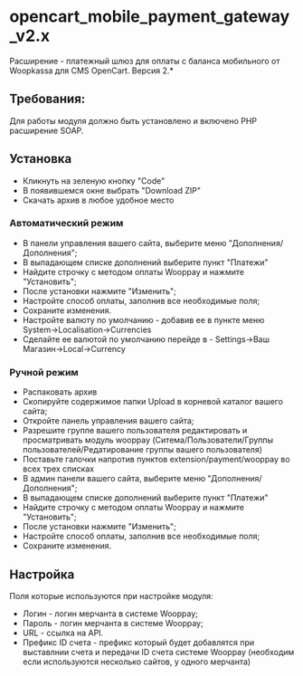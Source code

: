 # opencart_mobile_payment_gateway_v2.x
Расширение - платежный шлюз для оплаты с баланса мобильного от Woopkassa для CMS OpenCart. Версия 2.*

## Требования:
Для работы модуля должно быть установлено и включено PHP расширение SOAP.

## Установка
* Кликнуть на зеленую кнопку "Code"
* В появившемся окне выбрать "Download ZIP"
* Скачать архив в любое удобное место

### **Автоматический режим**
* В панели управления вашего сайта, выберите меню "Дополнения/Дополнения";
* В выпадающем списке дополнений выберите пункт "Платежи"
* Найдите строчку с методом оплаты Wooppay и нажмите "Установить";
* После установки нажмите "Изменить";
* Настройте способ оплаты, заполнив все необходимые поля;
* Сохраните изменения.
* Настройте валюту по умолчанию - добавив ее в пункте меню System->Localisation->Currencies
* Сделайте ее валютой по умолчанию перейде в - Settings->Ваш Магазин->Local->Currency

### **Ручной режим**
* Распаковать архив
* Скопируйте содержимое папки Upload в корневой каталог вашего сайта;
* Откройте панель управления вашего сайта;
* Разрешите группе вашего пользователя редактировать и просматривать модуль wooppay (Ситема/Пользователи/Группы пользователей/Редатирование группы вашего пользователя)
* Поставьте галочки напротив пунктов extension/payment/wooppay во всех трех списках
* В админ панели вашего сайта, выберите меню "Дополнения/Дополнения";
* В выпадающем списке дополнений выберите пункт "Платежи"
* Найдите строчку с методом оплаты Wooppay и нажмите "Установить";
* После установки нажмите "Изменить";
* Настройте способ оплаты, заполнив все необходимые поля;
* Сохраните изменения.

## Настройка
Поля которые используются при настройке модуля:
* Логин - логин мерчанта в системе Wooppay;
* Пароль - логин мерчанта в системе Wooppay;
* URL - ссылка на API.
* Префикс ID счета - префикc который будет добавлятся при выставлнии счета и передачи ID счета системе Wooppay (необходим если используются несколько сайтов, у одного мерчанта) 

